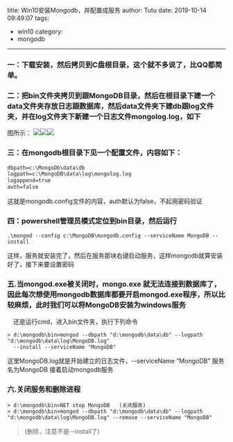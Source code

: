 title: Win10安装Mongodb，并配置成服务
author: Tutu
date: 2019-10-14 09:49:07
tags:
  - win10
category:
  - mongodb
---
### 一：下载安装，然后拷贝到C盘根目录，这个就不多说了，比QQ都简单。

### 二：把bin文件夹拷贝到跟MongoDB目录，然后在根目录下建一个data文件夹存放日志跟数据库，然后data文件夹下建db跟log文件夹，并在log文件夹下新建一个日志文件mongolog.log，如下

图所示：
![](https://user-gold-cdn.xitu.io/2019/8/6/16c659090f8ce681?w=516&h=304&f=png&s=17920)![](https://user-gold-cdn.xitu.io/2019/8/6/16c6590c733468f9?w=567&h=244&f=png&s=14427)![](https://user-gold-cdn.xitu.io/2019/8/6/16c6590f19426cd6?w=635&h=226&f=png&s=14108)

### 三：在mongodb根目录下见一个配置文件，内容如下：
```txt
dbpath=c:\MongoDb\data\db
logpath=c:\MongoDB\data\log\mongolog.log
logappend=true
auth=false
```
这就是mongodb.config文件的内容，auth默认为false，不起用密码验证

### 四：powershell管理员模式定位到bin目录，然后运行

```shell
.\mongod --config c:\MongoDB\mongodb.config --serviceName MongoDB --install
```

 这样，服务就安装完了，然后在服务那块右键启动服务，这样mongodb就算安装好了，接下来要设置密码

### 五.当mongod.exe被关闭时，mongo.exe 就无法连接到数据库了，因此每次想使用mongodb数据库都要开启mongod.exe程序，所以比较麻烦，此时我们可以将MongoDB安装为windows服务

　还是运行cmd，进入bin文件夹，执行下列命令
```shell
> d:\mongodb\bin>mongod --dbpath "d:\mongodb\data\db" --logpath "d:\mongodb\data\log\MongoDB.log"
  --install --serviceName "MongoDB"
```


这里MongoDB.log就是开始建立的日志文件，--serviceName "MongoDB" 服务名为MongoDB
接着启动mongodb服务

### 六.关闭服务和删除进程
```shell
> d:\mongodb\bin>NET stop MongoDB   (关闭服务)
> d:\mongodb\bin>mongod --dbpath "d:\mongodb\data\db" --logpath "d:\mongodb\data\log\MongoDB.log" --remove --serviceName "MongoDB"
```
>(删除，注意不是--install了)
